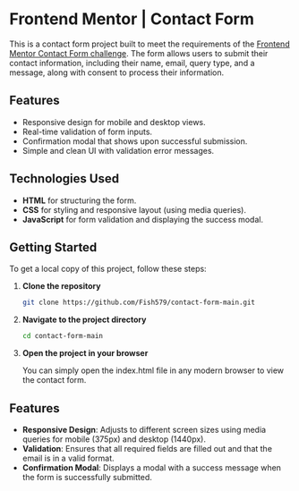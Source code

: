 # Frontend Mentor | Contact Form

This is a contact form project built to meet the requirements of the [Frontend Mentor Contact Form challenge](https://www.frontendmentor.io/challenges/contact-form-uk3p7yY4G). The form allows users to submit their contact information, including their name, email, query type, and a message, along with consent to process their information.

## Features

- Responsive design for mobile and desktop views.
- Real-time validation of form inputs.
- Confirmation modal that shows upon successful submission.
- Simple and clean UI with validation error messages.

## Technologies Used

- **HTML** for structuring the form.
- **CSS** for styling and responsive layout (using media queries).
- **JavaScript** for form validation and displaying the success modal.

## Getting Started

To get a local copy of this project, follow these steps:

1. **Clone the repository**

   ```bash
   git clone https://github.com/Fish579/contact-form-main.git
   ```
2. **Navigate to the project directory**
   ```bash
   cd contact-form-main
   ```
3. **Open the project in your browser**

   You can simply open the index.html file in any modern browser to view the contact form.

## Features


- **Responsive Design**: Adjusts to different screen sizes using media queries for mobile (375px) and desktop (1440px).
- **Validation**: Ensures that all required fields are filled out and that the email is in a valid format.
- **Confirmation Modal**: Displays a modal with a success message when the form is successfully submitted.
